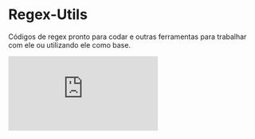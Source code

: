 # Regex-Utils
Códigos de regex pronto para codar e outras ferramentas para trabalhar com ele ou utilizando ele como base.

[![asciicast](https://jeanpauloath.blogspot.com/2021/09/regex.html)](https://jeanpauloath.blogspot.com/2021/09/regex.html)
